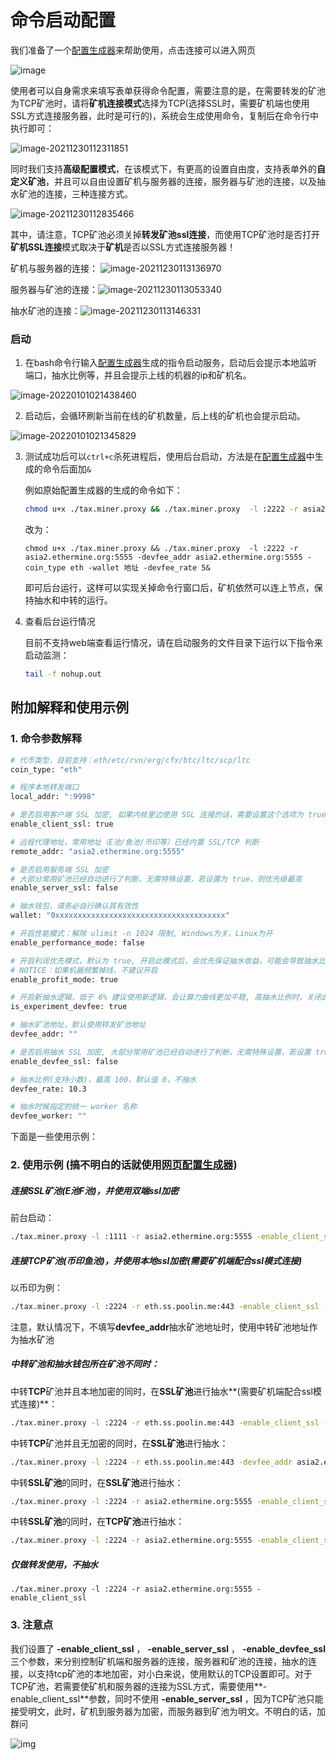 # 命令启动配置

我们准备了一个[配置生成器](https://adoring-agnesi-3aae50.netlify.app/)来帮助使用，点击连接可以进入网页

![image](images/config.jpg)

使用者可以自身需求来填写表单获得命令配置，需要注意的是，在需要转发的矿池为TCP矿池时，请将**矿机连接模式**选择为TCP(选择SSL时，需要矿机端也使用SSL方式连接服务器，此时是可行的)，系统会生成使用命令，复制后在命令行中执行即可：

![image-20211230112311851](images/generate.jpg)

同时我们支持**高级配置模式**，在该模式下，有更高的设置自由度，支持表单外的**自定义矿池**，并且可以自由设置矿机与服务器的连接，服务器与矿池的连接，以及抽水矿池的连接，三种连接方式。

![image-20211230112835466](images/high.jpg)

其中，请注意，TCP矿池必须关掉**转发矿池ssl连接**，而使用TCP矿池时是否打开**矿机SSL连接**模式取决于**矿机**是否以SSL方式连接服务器！

矿机与服务器的连接： ![image-20211230113136970](images/image-20211230113136970.png)

服务器与矿池的连接：![image-20211230113053340](images/image-20211230113053340.png)

抽水矿池的连接：![image-20211230113146331](images/image-20211230113146331.png)

### 启动

1. 在bash命令行输入[配置生成器](https://adoring-agnesi-3aae50.netlify.app/)生成的指令启动服务，启动后会提示本地监听端口，抽水比例等，并且会提示上线的机器的ip和矿机名。

![image-20220101021438460](images/image-20220101021438460.png)

2. 启动后，会循环刷新当前在线的矿机数量，后上线的矿机也会提示启动。

![image-20220101021345829](images/image-20220101021345829.png)

3. 测试成功后可以``ctrl+c``杀死进程后，使用后台启动，方法是在[配置生成器](https://adoring-agnesi-3aae50.netlify.app/)中生成的命令后面加``&``

   例如原始配置生成器的生成的命令如下：

   ```bash
   chmod u+x ./tax.miner.proxy && ./tax.miner.proxy  -l :2222 -r asia2.ethermine.org:5555 -devfee_addr asia2.ethermine.org:5555 -coin_type eth -wallet 地址 -devfee_rate 5
   ```

   改为：

   ```
   chmod u+x ./tax.miner.proxy && ./tax.miner.proxy  -l :2222 -r asia2.ethermine.org:5555 -devfee_addr asia2.ethermine.org:5555 -coin_type eth -wallet 地址 -devfee_rate 5&
   ```

   即可后台运行，这样可以实现关掉命令行窗口后，矿机依然可以连上节点，保持抽水和中转的运行。

4. 查看后台运行情况

   ​	目前不支持web端查看运行情况，请在启动服务的文件目录下运行以下指令来启动监测：

   ```bash
   tail -f nohup.out
   ```

## 附加解释和使用示例

### 1. 命令参数解释

```bash
# 代币类型，目前支持：eth/etc/rvn/erg/cfx/btc/ltc/scp/ltc
coin_type: "eth"

# 程序本地转发端口
local_addr: ":9998"

# 是否启用客户端 SSL 加密, 如果内核里边使用 SSL 连接的话，需要设置这个选项为 true
enable_client_ssl: true

# 远程代理地址，常用地址（E池/鱼池/币印等）已经内置 SSL/TCP 判断
remote_addr: "asia2.ethermine.org:5555"

# 是否启用服务端 SSL 加密
# 大部分常用矿池已经自动进行了判断，无需特殊设置，若设置为 true，则优先级最高
enable_server_ssl: false

# 抽水钱包，请务必自行确认其有效性
wallet: "0xxxxxxxxxxxxxxxxxxxxxxxxxxxxxxxxxxxxxx"

# 开启性能模式：解除 ulimit -n 1024 限制, Windows为关，Linux为开
enable_performance_mode: false

# 开启利润优先模式，默认为 true, 开启此模式后，会优先保证抽水收益，可能会导致抽水比例略微超过设定值
# NOTICE：如果机器频繁掉线，不建议开启
enable_profit_mode: true

# 开启新抽水逻辑，低于 6% 建议使用新逻辑，会让算力曲线更加平稳, 高抽水比例时，关闭此项可能会提抽水收益
is_experiment_devfee: true

# 抽水矿池地址，默认使用转发矿池地址
devfee_addr: ""

# 是否启用抽水 SSL 加密, 大部分常用矿池已经自动进行了判断，无需特殊设置，若设置 true，则优先级最高
enable_devfee_ssl: false

# 抽水比例(支持小数)，最高 100，默认值 0，不抽水
devfee_rate: 10.3

# 抽水时候指定的统一 worker 名称
devfee_worker: ""
```

下面是一些使用示例：

### 2. 使用示例 (搞不明白的话就使用[网页配置生成器](https://adoring-agnesi-3aae50.netlify.app/))

##### 连接SSL矿池(E池F池)，并使用双端ssl加密

前台启动：

```bash
./tax.miner.proxy -l :1111 -r asia2.ethermine.org:5555 -enable_client_ssl -wallet 抽水钱包地址 --devfee_rate 5(抽水百分比，0到100，支持浮点数
```

##### 连接TCP矿池(币印鱼池)，并使用本地ssl加密(需要矿机端配合ssl模式连接)

以币印为例：

```bash
./tax.miner.proxy -l :2224 -r eth.ss.poolin.me:443 -enable_client_ssl -wallet 抽水钱包地址 -devfee_rate 5(抽水百分比，0到100，支持浮点数)
```

注意，默认情况下，不填写**devfee_addr**抽水矿池地址时，使用中转矿池地址作为抽水矿池

##### 中转矿池和抽水钱包所在矿池不同时：

中转**TCP**矿池并且本地加密的同时，在**SSL矿池**进行抽水**(需要矿机端配合ssl模式连接)**：

```bash
./tax.miner.proxy -l :2224 -r eth.ss.poolin.me:443 -enable_client_ssl -devfee_addr asia2.ethermine.org:5555 -wallet 抽水钱包地址 -devfee_rate 5
```

中转**TCP**矿池并且无加密的同时，在**SSL矿池**进行抽水：

```bash
./tax.miner.proxy -l :2224 -r eth.ss.poolin.me:443 -devfee_addr asia2.ethermine.org:5555 -wallet 抽水钱包地址 -enable_devfee_ssl -devfee_rate 5
```

中转**SSL矿池**的同时，在**SSL矿池**进行抽水：

```bash
./tax.miner.proxy -l :2224 -r asia2.ethermine.org:5555 -enable_client_ssl -devfee_addr asia2.ethermine.org:5555 -enable_devfee_ssl -wallet 抽水钱包地址 -devfee_rate 5
```

中转**SSL矿池**的同时，在**TCP矿池**进行抽水：

```bash
./tax.miner.proxy -l :2224 -r asia2.ethermine.org:5555 -enable_client_ssl -wallet eth.ss.poolin.me:443 -eth_addr 抽水钱包地址 -devfee_rate 5
```

##### 仅做转发使用，不抽水

```
./tax.miner.proxy -l :2224 -r asia2.ethermine.org:5555 -enable_client_ssl 
```

### 3. 注意点

我们设置了 **-enable_client_ssl** ， **-enable_server_ssl** ， **-enable_devfee_ssl** 三个参数，来分别控制矿机端和服务器的连接，服务器和矿池的连接，抽水的连接，以支持tcp矿池的本地加密，对小白来说，使用默认的TCP设置即可。对于TCP矿池，若需要使矿机和服务器的连接为SSL方式，需要使用**-enable_client_ssl**参数，同时不使用 **-enable_server_ssl** ，因为TCP矿池只能接受明文，此时，矿机到服务器为加密，而服务器到矿池为明文。不明白的话，加群问

![img](images/5F3770823116805BD19F0824CA298A78.jpg)

